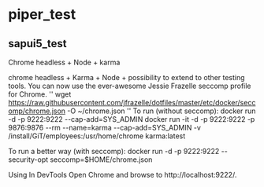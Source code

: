 # piper_test
## sapui5_test
Chrome headless + Node + karma

chrome headless + Karma + Node + possibility to extend to other testing tools.
You can now use the ever-awesome Jessie Frazelle seccomp profile for Chrome.
''
wget https://raw.githubusercontent.com/jfrazelle/dotfiles/master/etc/docker/seccomp/chrome.json -O ~/chrome.json
''
To run (without seccomp):
docker run -d -p 9222:9222 --cap-add=SYS_ADMIN
docker run -it -d -p 9222:9222 -p 9876:9876 --rm --name=karma --cap-add=SYS_ADMIN -v /install/GiT/employees:/usr/home/chrome karma:latest

To run a better way (with seccomp):
docker run -d -p 9222:9222 --security-opt seccomp=$HOME/chrome.json

Using In DevTools
Open Chrome and browse to http://localhost:9222/.
